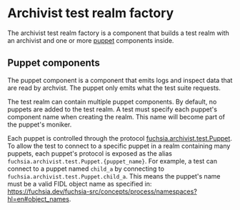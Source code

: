 # Archivist test realm factory

The archivist test realm factory is a component that builds a test realm
with an archivist and one or more [puppet] components inside.

## Puppet components

The puppet component is a component that emits logs and inspect data that are
read by archvist. The puppet only emits what the test suite requests.

The test realm can contain multiple puppet components. By default, no puppets
are added to the test realm. A test must specify each puppet's component name
when creating the realm. This name will become part of the puppet's moniker.

Each puppet is controlled through the protocol [fuchsia.archivist.test.Puppet].
To allow the test to connect to a specific puppet in a realm containing many
puppets, each puppet's protocol is exposed as the alias
`fuchsia.archivist.test.Puppet.{puppet_name}`. For example, a test can connect
to a puppet named `child_a` by connecting to
`fuchsia.archivist.test.Puppet.child_a`. This means the puppet's name must be
a valid FIDL object name as specified in:
<https://fuchsia.dev/fuchsia-src/concepts/process/namespaces?hl=en#object_names>.

[puppet]: //src/diagnostics/archivist/testing/puppet
[fuchsia.archivist.test.Puppet]: //src/diagnostics/archivist/testing/fidl/BUILD.gn

